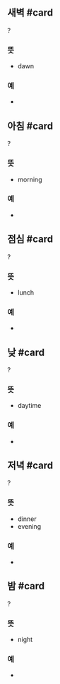 ## 새벽 #card
?
### 뜻
- dawn
### 예
-

## 아침 #card
?
### 뜻
- morning
### 예
-
<!--SR:!2024-10-05,12,270-->

## 점심 #card
?
### 뜻
- lunch
### 예
-

## 낮 #card
?
### 뜻
- daytime
### 예
-


## 저녁 #card
?
### 뜻
- dinner
- evening
### 예
-

## 밤 #card
?
### 뜻
- night
### 예
-
